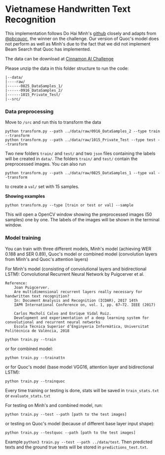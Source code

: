 # Vietnamese Handwritten Text Recognition 

This implementation follows Do Hai Minh's [github](https://github.com/dhminh1024/htr_vietnamese) closely and adapts from [@pbcquoc](https://pbcquoc.github.io/vietnamese-ocr/), the winner on the challenge. Our version of Quoc's model does not perform as well as Minh's due to the fact that we did not implement Beam Search that Quoc has implemented.

The data can be download at [Cinnamon AI Challenge](https://drive.google.com/drive/folders/1Qa2YA6w6V5MaNV-qxqhsHHoYFRK5JB39)

Please unzip the data in this folder structure to run the code:

```
|--data/
|----raw/
|------0825_DataSamples_1/
|------0916_DataSamples_2/
|------1015_Private_Test/
|--src/
```


### Data preprocessing

Move to `/src` and run this to transform the data

```
python transform.py --path ../data/raw/0916_DataSamples_2 --type train --transform
python transform.py --path ../data/raw/1015_Private_Test --type test --transform
```

Two new folders `train/` and `test/` and two `json` files containing the labels will be created in `data/`. The folders `train/` and `test/` contain the preprocessed images. You can also run

```
python transform.py --path ../data/raw/0825_DataSamples_1 --type val --transform
```

to create a `val/` set with 15 samples.

**Showing examples**

```
python transform.py --type [train or test or val] --sample
```
This will open a OpenCV window showing the preprocessed images (50 samples) one by one. The labels of the images will be shown in the terminal window.

### Model training

You can train with three different models, Minh's model (achieving WER 0.188 and SER 0.89), Quoc's model or combined model (convolution layers from Minh's and Quoc's attention layers)

For Minh's model (consisting of convolutional layers and bidirectional LSTM):
 Convolutional Recurrent Neural Network by Puigcerver et al.

    Reference:
        Joan Puigcerver.
        Are multidimensional recurrent layers really necessary for handwritten text recognition?
        In: Document Analysis and Recognition (ICDAR), 2017 14th
        IAPR International Conference on, vol. 1, pp. 67–72. IEEE (2017)

        Carlos Mocholí Calvo and Enrique Vidal Ruiz.
        Development and experimentation of a deep learning system for convolutional and recurrent neural networks
        Escola Tècnica Superior d’Enginyeria Informàtica, Universitat Politècnica de València, 2018

```
python train.py --train
```
or for combined model:
```
python train.py --trainattn
```
or for Quoc's model (base model VGG16, attention layer and bidirectional LSTM):
```
python train.py --trainquoc
```
Every time training or testing is done, stats will be saved in `train_stats.txt` or `evaluate_stats.txt`

For testing on Minh's and combined model, run:

```
python train.py --test --path [path to the test images]
```
or testing on Quoc's model (because of different base layer input shape):
```
python train.py --testquoc --path [path to the test images]
```

Example `python3 train.py --test --path ../data/test`. Then predicted texts and the ground true texts will be stored in `predictions_test.txt`.
